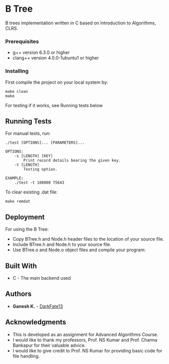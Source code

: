 # B Tree

B trees implementation written in C based on Introduction to Algorithms, CLRS.

### Prerequisites

* g++ version 6.3.0 or higher
* clang++ version 4.0.0-1ubuntu1 or higher

### Installing

First compile the project on your local system by:

```
make clean
make
```
For testing if it works, see Running tests below

## Running Tests

For manual tests, run:

``` 
./test [OPTIONS]... [PARAMETERS]...

OPTIONS:
    -s [LENGTH] [KEY]
        Print record details bearing the given key.
    -t [LENGTH] 
        Testing option.
    
EXAMPLE:
	./test -t 100000 75643
```

To clear existing .dat file:

```
make remdat

```

## Deployment

For using the B Tree:

* Copy BTree.h and Node.h header files to the location of your source file.
* Include BTree.h and Node.h to your source file.
* Use BTree.o and Node.o object files and compile your program:

## Built With

* C - The main backend used

## Authors

* **Ganesh K.** - [DarkFate13](https://github.com/DarkFate13)

## Acknowledgments

* This is developed as an assignment for Advanced Algorithms Course.
* I would like to thank my professors, Prof. NS Kumar and Prof. Channa Bankapur for their valuable advice. 
* I would like to give credit to Prof. NS Kumar for providing basic code for file handling.